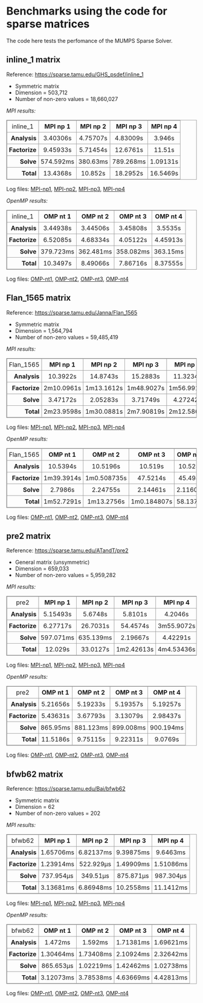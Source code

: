 # Benchmarks using the code for sparse matrices

The code here tests the perfomance of the MUMPS Sparse Solver.

## inline_1 matrix

Reference: https://sparse.tamu.edu/GHS_psdef/inline_1


* Symmetric matrix
* Dimension = 503,712
* Number of non-zero values = 18,660,027

_MPI results:_

<table style="border: 1px solid #979797; border-collapse: collapse;">
  <tr>
    <td style="border: 1px solid #979797; border-collapse: collapse; text-align: center; padding: 5px;">inline_1</td>
    <th style="border: 1px solid #979797; border-collapse: collapse; text-align: center; padding: 5px;">MPI np 1</th>
    <th style="border: 1px solid #979797; border-collapse: collapse; text-align: center; padding: 5px;">MPI np 2</th>
    <th style="border: 1px solid #979797; border-collapse: collapse; text-align: center; padding: 5px;">MPI np 3</th>
    <th style="border: 1px solid #979797; border-collapse: collapse; text-align: center; padding: 5px;">MPI np 4</th>
  </tr>
  <tr>
    <th style="border: 1px solid #979797; border-collapse: collapse; text-align: right; padding: 5px;">Analysis</th>
    <td style="border: 1px solid #979797; border-collapse: collapse; text-align: center; padding: 5px;">3.40306s</td>
    <td style="border: 1px solid #979797; border-collapse: collapse; text-align: center; padding: 5px;">4.75707s</td>
    <td style="border: 1px solid #979797; border-collapse: collapse; text-align: center; padding: 5px;">4.83009s</td>
    <td style="border: 1px solid #979797; border-collapse: collapse; text-align: center; padding: 5px;">3.946s</td>
  </tr>
  <tr>
    <th style="border: 1px solid #979797; border-collapse: collapse; text-align: right; padding: 5px;">Factorize</th>
    <td style="border: 1px solid #979797; border-collapse: collapse; text-align: center; padding: 5px;">9.45933s</td>
    <td style="border: 1px solid #979797; border-collapse: collapse; text-align: center; padding: 5px;">5.71454s</td>
    <td style="border: 1px solid #979797; border-collapse: collapse; text-align: center; padding: 5px;">12.6761s</td>
    <td style="border: 1px solid #979797; border-collapse: collapse; text-align: center; padding: 5px;">11.51s</td>
  </tr>
  <tr>
    <th style="border: 1px solid #979797; border-collapse: collapse; text-align: right; padding: 5px;">Solve</th>
    <td style="border: 1px solid #979797; border-collapse: collapse; text-align: center; padding: 5px;">574.592ms</td>
    <td style="border: 1px solid #979797; border-collapse: collapse; text-align: center; padding: 5px;">380.63ms</td>
    <td style="border: 1px solid #979797; border-collapse: collapse; text-align: center; padding: 5px;">789.268ms</td>
    <td style="border: 1px solid #979797; border-collapse: collapse; text-align: center; padding: 5px;">1.09131s</td>
  </tr>
  <tr>
    <th style="border: 1px solid #979797; border-collapse: collapse; text-align: right; padding: 5px;">Total</th>
    <td style="border: 1px solid #979797; border-collapse: collapse; text-align: center; padding: 5px;">13.4368s</td>
    <td style="border: 1px solid #979797; border-collapse: collapse; text-align: center; padding: 5px;">10.852s</td>
    <td style="border: 1px solid #979797; border-collapse: collapse; text-align: center; padding: 5px;">18.2952s</td>
    <td style="border: 1px solid #979797; border-collapse: collapse; text-align: center; padding: 5px;">16.5469s</td>
  </tr>
</table>


Log files: [MPI-np1](https://github.com/cpmech/laclib/blob/main/benchmarks/sparse/results/mumps_inline_1_metis_mpi1.txt), 
[MPI-np2](https://github.com/cpmech/laclib/blob/main/benchmarks/sparse/results/mumps_inline_1_metis_mpi2.txt), 
[MPI-np3](https://github.com/cpmech/laclib/blob/main/benchmarks/sparse/results/mumps_inline_1_metis_mpi3.txt), 
[MPI-np4](https://github.com/cpmech/laclib/blob/main/benchmarks/sparse/results/mumps_inline_1_metis_mpi4.txt)

_OpenMP results:_

<table style="border: 1px solid #979797; border-collapse: collapse;">
  <tr>
    <td style="border: 1px solid #979797; border-collapse: collapse; text-align: center; padding: 5px;">inline_1</td>
    <th style="border: 1px solid #979797; border-collapse: collapse; text-align: center; padding: 5px;">OMP nt 1</th>
    <th style="border: 1px solid #979797; border-collapse: collapse; text-align: center; padding: 5px;">OMP nt 2</th>
    <th style="border: 1px solid #979797; border-collapse: collapse; text-align: center; padding: 5px;">OMP nt 3</th>
    <th style="border: 1px solid #979797; border-collapse: collapse; text-align: center; padding: 5px;">OMP nt 4</th>
  </tr>
  <tr>
    <th style="border: 1px solid #979797; border-collapse: collapse; text-align: right; padding: 5px;">Analysis</th>
    <td style="border: 1px solid #979797; border-collapse: collapse; text-align: center; padding: 5px;">3.44938s</td>
    <td style="border: 1px solid #979797; border-collapse: collapse; text-align: center; padding: 5px;">3.44506s</td>
    <td style="border: 1px solid #979797; border-collapse: collapse; text-align: center; padding: 5px;">3.45808s</td>
    <td style="border: 1px solid #979797; border-collapse: collapse; text-align: center; padding: 5px;">3.5535s</td>
  </tr>
  <tr>
    <th style="border: 1px solid #979797; border-collapse: collapse; text-align: right; padding: 5px;">Factorize</th>
    <td style="border: 1px solid #979797; border-collapse: collapse; text-align: center; padding: 5px;">6.52085s</td>
    <td style="border: 1px solid #979797; border-collapse: collapse; text-align: center; padding: 5px;">4.68334s</td>
    <td style="border: 1px solid #979797; border-collapse: collapse; text-align: center; padding: 5px;">4.05122s</td>
    <td style="border: 1px solid #979797; border-collapse: collapse; text-align: center; padding: 5px;">4.45913s</td>
  </tr>
  <tr>
    <th style="border: 1px solid #979797; border-collapse: collapse; text-align: right; padding: 5px;">Solve</th>
    <td style="border: 1px solid #979797; border-collapse: collapse; text-align: center; padding: 5px;">379.723ms</td>
    <td style="border: 1px solid #979797; border-collapse: collapse; text-align: center; padding: 5px;">362.481ms</td>
    <td style="border: 1px solid #979797; border-collapse: collapse; text-align: center; padding: 5px;">358.082ms</td>
    <td style="border: 1px solid #979797; border-collapse: collapse; text-align: center; padding: 5px;">363.15ms</td>
  </tr>
  <tr>
    <th style="border: 1px solid #979797; border-collapse: collapse; text-align: right; padding: 5px;">Total</th>
    <td style="border: 1px solid #979797; border-collapse: collapse; text-align: center; padding: 5px;">10.3497s</td>
    <td style="border: 1px solid #979797; border-collapse: collapse; text-align: center; padding: 5px;">8.49066s</td>
    <td style="border: 1px solid #979797; border-collapse: collapse; text-align: center; padding: 5px;">7.86716s</td>
    <td style="border: 1px solid #979797; border-collapse: collapse; text-align: center; padding: 5px;">8.37555s</td>
  </tr>
</table>


Log files: [OMP-nt1](https://github.com/cpmech/laclib/blob/main/benchmarks/sparse/results/mumps_inline_1_metis_omp1.txt), 
[OMP-nt2](https://github.com/cpmech/laclib/blob/main/benchmarks/sparse/results/mumps_inline_1_metis_omp2.txt), 
[OMP-nt3](https://github.com/cpmech/laclib/blob/main/benchmarks/sparse/results/mumps_inline_1_metis_omp3.txt), 
[OMP-nt4](https://github.com/cpmech/laclib/blob/main/benchmarks/sparse/results/mumps_inline_1_metis_omp4.txt)


## Flan_1565 matrix

Reference: https://sparse.tamu.edu/Janna/Flan_1565


* Symmetric matrix
* Dimension = 1,564,794
* Number of non-zero values = 59,485,419

_MPI results:_

<table style="border: 1px solid #979797; border-collapse: collapse;">
  <tr>
    <td style="border: 1px solid #979797; border-collapse: collapse; text-align: center; padding: 5px;">Flan_1565</td>
    <th style="border: 1px solid #979797; border-collapse: collapse; text-align: center; padding: 5px;">MPI np 1</th>
    <th style="border: 1px solid #979797; border-collapse: collapse; text-align: center; padding: 5px;">MPI np 2</th>
    <th style="border: 1px solid #979797; border-collapse: collapse; text-align: center; padding: 5px;">MPI np 3</th>
    <th style="border: 1px solid #979797; border-collapse: collapse; text-align: center; padding: 5px;">MPI np 4</th>
  </tr>
  <tr>
    <th style="border: 1px solid #979797; border-collapse: collapse; text-align: right; padding: 5px;">Analysis</th>
    <td style="border: 1px solid #979797; border-collapse: collapse; text-align: center; padding: 5px;">10.3922s</td>
    <td style="border: 1px solid #979797; border-collapse: collapse; text-align: center; padding: 5px;">14.8743s</td>
    <td style="border: 1px solid #979797; border-collapse: collapse; text-align: center; padding: 5px;">15.2883s</td>
    <td style="border: 1px solid #979797; border-collapse: collapse; text-align: center; padding: 5px;">11.3234s</td>
  </tr>
  <tr>
    <th style="border: 1px solid #979797; border-collapse: collapse; text-align: right; padding: 5px;">Factorize</th>
    <td style="border: 1px solid #979797; border-collapse: collapse; text-align: center; padding: 5px;">2m10.0961s</td>
    <td style="border: 1px solid #979797; border-collapse: collapse; text-align: center; padding: 5px;">1m13.1612s</td>
    <td style="border: 1px solid #979797; border-collapse: collapse; text-align: center; padding: 5px;">1m48.9027s</td>
    <td style="border: 1px solid #979797; border-collapse: collapse; text-align: center; padding: 5px;">1m56.9913s</td>
  </tr>
  <tr>
    <th style="border: 1px solid #979797; border-collapse: collapse; text-align: right; padding: 5px;">Solve</th>
    <td style="border: 1px solid #979797; border-collapse: collapse; text-align: center; padding: 5px;">3.47172s</td>
    <td style="border: 1px solid #979797; border-collapse: collapse; text-align: center; padding: 5px;">2.05283s</td>
    <td style="border: 1px solid #979797; border-collapse: collapse; text-align: center; padding: 5px;">3.71749s</td>
    <td style="border: 1px solid #979797; border-collapse: collapse; text-align: center; padding: 5px;">4.27242s</td>
  </tr>
  <tr>
    <th style="border: 1px solid #979797; border-collapse: collapse; text-align: right; padding: 5px;">Total</th>
    <td style="border: 1px solid #979797; border-collapse: collapse; text-align: center; padding: 5px;">2m23.9598s</td>
    <td style="border: 1px solid #979797; border-collapse: collapse; text-align: center; padding: 5px;">1m30.0881s</td>
    <td style="border: 1px solid #979797; border-collapse: collapse; text-align: center; padding: 5px;">2m7.90819s</td>
    <td style="border: 1px solid #979797; border-collapse: collapse; text-align: center; padding: 5px;">2m12.5867s</td>
  </tr>
</table>


Log files: [MPI-np1](https://github.com/cpmech/laclib/blob/main/benchmarks/sparse/results/mumps_Flan_1565_metis_mpi1.txt), 
[MPI-np2](https://github.com/cpmech/laclib/blob/main/benchmarks/sparse/results/mumps_Flan_1565_metis_mpi2.txt), 
[MPI-np3](https://github.com/cpmech/laclib/blob/main/benchmarks/sparse/results/mumps_Flan_1565_metis_mpi3.txt), 
[MPI-np4](https://github.com/cpmech/laclib/blob/main/benchmarks/sparse/results/mumps_Flan_1565_metis_mpi4.txt)

_OpenMP results:_

<table style="border: 1px solid #979797; border-collapse: collapse;">
  <tr>
    <td style="border: 1px solid #979797; border-collapse: collapse; text-align: center; padding: 5px;">Flan_1565</td>
    <th style="border: 1px solid #979797; border-collapse: collapse; text-align: center; padding: 5px;">OMP nt 1</th>
    <th style="border: 1px solid #979797; border-collapse: collapse; text-align: center; padding: 5px;">OMP nt 2</th>
    <th style="border: 1px solid #979797; border-collapse: collapse; text-align: center; padding: 5px;">OMP nt 3</th>
    <th style="border: 1px solid #979797; border-collapse: collapse; text-align: center; padding: 5px;">OMP nt 4</th>
  </tr>
  <tr>
    <th style="border: 1px solid #979797; border-collapse: collapse; text-align: right; padding: 5px;">Analysis</th>
    <td style="border: 1px solid #979797; border-collapse: collapse; text-align: center; padding: 5px;">10.5394s</td>
    <td style="border: 1px solid #979797; border-collapse: collapse; text-align: center; padding: 5px;">10.5196s</td>
    <td style="border: 1px solid #979797; border-collapse: collapse; text-align: center; padding: 5px;">10.519s</td>
    <td style="border: 1px solid #979797; border-collapse: collapse; text-align: center; padding: 5px;">10.528s</td>
  </tr>
  <tr>
    <th style="border: 1px solid #979797; border-collapse: collapse; text-align: right; padding: 5px;">Factorize</th>
    <td style="border: 1px solid #979797; border-collapse: collapse; text-align: center; padding: 5px;">1m39.3914s</td>
    <td style="border: 1px solid #979797; border-collapse: collapse; text-align: center; padding: 5px;">1m0.508735s</td>
    <td style="border: 1px solid #979797; border-collapse: collapse; text-align: center; padding: 5px;">47.5214s</td>
    <td style="border: 1px solid #979797; border-collapse: collapse; text-align: center; padding: 5px;">45.494s</td>
  </tr>
  <tr>
    <th style="border: 1px solid #979797; border-collapse: collapse; text-align: right; padding: 5px;">Solve</th>
    <td style="border: 1px solid #979797; border-collapse: collapse; text-align: center; padding: 5px;">2.7986s</td>
    <td style="border: 1px solid #979797; border-collapse: collapse; text-align: center; padding: 5px;">2.24755s</td>
    <td style="border: 1px solid #979797; border-collapse: collapse; text-align: center; padding: 5px;">2.14461s</td>
    <td style="border: 1px solid #979797; border-collapse: collapse; text-align: center; padding: 5px;">2.11608s</td>
  </tr>
  <tr>
    <th style="border: 1px solid #979797; border-collapse: collapse; text-align: right; padding: 5px;">Total</th>
    <td style="border: 1px solid #979797; border-collapse: collapse; text-align: center; padding: 5px;">1m52.7291s</td>
    <td style="border: 1px solid #979797; border-collapse: collapse; text-align: center; padding: 5px;">1m13.2756s</td>
    <td style="border: 1px solid #979797; border-collapse: collapse; text-align: center; padding: 5px;">1m0.184807s</td>
    <td style="border: 1px solid #979797; border-collapse: collapse; text-align: center; padding: 5px;">58.1379s</td>
  </tr>
</table>


Log files: [OMP-nt1](https://github.com/cpmech/laclib/blob/main/benchmarks/sparse/results/mumps_Flan_1565_metis_omp1.txt), 
[OMP-nt2](https://github.com/cpmech/laclib/blob/main/benchmarks/sparse/results/mumps_Flan_1565_metis_omp2.txt), 
[OMP-nt3](https://github.com/cpmech/laclib/blob/main/benchmarks/sparse/results/mumps_Flan_1565_metis_omp3.txt), 
[OMP-nt4](https://github.com/cpmech/laclib/blob/main/benchmarks/sparse/results/mumps_Flan_1565_metis_omp4.txt)


## pre2 matrix

Reference: https://sparse.tamu.edu/ATandT/pre2


* General matrix (unsymmetric)
* Dimension = 659,033
* Number of non-zero values = 5,959,282

_MPI results:_

<table style="border: 1px solid #979797; border-collapse: collapse;">
  <tr>
    <td style="border: 1px solid #979797; border-collapse: collapse; text-align: center; padding: 5px;">pre2</td>
    <th style="border: 1px solid #979797; border-collapse: collapse; text-align: center; padding: 5px;">MPI np 1</th>
    <th style="border: 1px solid #979797; border-collapse: collapse; text-align: center; padding: 5px;">MPI np 2</th>
    <th style="border: 1px solid #979797; border-collapse: collapse; text-align: center; padding: 5px;">MPI np 3</th>
    <th style="border: 1px solid #979797; border-collapse: collapse; text-align: center; padding: 5px;">MPI np 4</th>
  </tr>
  <tr>
    <th style="border: 1px solid #979797; border-collapse: collapse; text-align: right; padding: 5px;">Analysis</th>
    <td style="border: 1px solid #979797; border-collapse: collapse; text-align: center; padding: 5px;">5.15493s</td>
    <td style="border: 1px solid #979797; border-collapse: collapse; text-align: center; padding: 5px;">5.6748s</td>
    <td style="border: 1px solid #979797; border-collapse: collapse; text-align: center; padding: 5px;">5.8101s</td>
    <td style="border: 1px solid #979797; border-collapse: collapse; text-align: center; padding: 5px;">4.2046s</td>
  </tr>
  <tr>
    <th style="border: 1px solid #979797; border-collapse: collapse; text-align: right; padding: 5px;">Factorize</th>
    <td style="border: 1px solid #979797; border-collapse: collapse; text-align: center; padding: 5px;">6.27717s</td>
    <td style="border: 1px solid #979797; border-collapse: collapse; text-align: center; padding: 5px;">26.7031s</td>
    <td style="border: 1px solid #979797; border-collapse: collapse; text-align: center; padding: 5px;">54.4574s</td>
    <td style="border: 1px solid #979797; border-collapse: collapse; text-align: center; padding: 5px;">3m55.9072s</td>
  </tr>
  <tr>
    <th style="border: 1px solid #979797; border-collapse: collapse; text-align: right; padding: 5px;">Solve</th>
    <td style="border: 1px solid #979797; border-collapse: collapse; text-align: center; padding: 5px;">597.071ms</td>
    <td style="border: 1px solid #979797; border-collapse: collapse; text-align: center; padding: 5px;">635.139ms</td>
    <td style="border: 1px solid #979797; border-collapse: collapse; text-align: center; padding: 5px;">2.19667s</td>
    <td style="border: 1px solid #979797; border-collapse: collapse; text-align: center; padding: 5px;">4.42291s</td>
  </tr>
  <tr>
    <th style="border: 1px solid #979797; border-collapse: collapse; text-align: right; padding: 5px;">Total</th>
    <td style="border: 1px solid #979797; border-collapse: collapse; text-align: center; padding: 5px;">12.029s</td>
    <td style="border: 1px solid #979797; border-collapse: collapse; text-align: center; padding: 5px;">33.0127s</td>
    <td style="border: 1px solid #979797; border-collapse: collapse; text-align: center; padding: 5px;">1m2.42613s</td>
    <td style="border: 1px solid #979797; border-collapse: collapse; text-align: center; padding: 5px;">4m4.53436s</td>
  </tr>
</table>


Log files: [MPI-np1](https://github.com/cpmech/laclib/blob/main/benchmarks/sparse/results/mumps_pre2_metis_mpi1.txt), 
[MPI-np2](https://github.com/cpmech/laclib/blob/main/benchmarks/sparse/results/mumps_pre2_metis_mpi2.txt), 
[MPI-np3](https://github.com/cpmech/laclib/blob/main/benchmarks/sparse/results/mumps_pre2_metis_mpi3.txt), 
[MPI-np4](https://github.com/cpmech/laclib/blob/main/benchmarks/sparse/results/mumps_pre2_metis_mpi4.txt)

_OpenMP results:_

<table style="border: 1px solid #979797; border-collapse: collapse;">
  <tr>
    <td style="border: 1px solid #979797; border-collapse: collapse; text-align: center; padding: 5px;">pre2</td>
    <th style="border: 1px solid #979797; border-collapse: collapse; text-align: center; padding: 5px;">OMP nt 1</th>
    <th style="border: 1px solid #979797; border-collapse: collapse; text-align: center; padding: 5px;">OMP nt 2</th>
    <th style="border: 1px solid #979797; border-collapse: collapse; text-align: center; padding: 5px;">OMP nt 3</th>
    <th style="border: 1px solid #979797; border-collapse: collapse; text-align: center; padding: 5px;">OMP nt 4</th>
  </tr>
  <tr>
    <th style="border: 1px solid #979797; border-collapse: collapse; text-align: right; padding: 5px;">Analysis</th>
    <td style="border: 1px solid #979797; border-collapse: collapse; text-align: center; padding: 5px;">5.21656s</td>
    <td style="border: 1px solid #979797; border-collapse: collapse; text-align: center; padding: 5px;">5.19233s</td>
    <td style="border: 1px solid #979797; border-collapse: collapse; text-align: center; padding: 5px;">5.19357s</td>
    <td style="border: 1px solid #979797; border-collapse: collapse; text-align: center; padding: 5px;">5.19257s</td>
  </tr>
  <tr>
    <th style="border: 1px solid #979797; border-collapse: collapse; text-align: right; padding: 5px;">Factorize</th>
    <td style="border: 1px solid #979797; border-collapse: collapse; text-align: center; padding: 5px;">5.43631s</td>
    <td style="border: 1px solid #979797; border-collapse: collapse; text-align: center; padding: 5px;">3.67793s</td>
    <td style="border: 1px solid #979797; border-collapse: collapse; text-align: center; padding: 5px;">3.13079s</td>
    <td style="border: 1px solid #979797; border-collapse: collapse; text-align: center; padding: 5px;">2.98437s</td>
  </tr>
  <tr>
    <th style="border: 1px solid #979797; border-collapse: collapse; text-align: right; padding: 5px;">Solve</th>
    <td style="border: 1px solid #979797; border-collapse: collapse; text-align: center; padding: 5px;">865.95ms</td>
    <td style="border: 1px solid #979797; border-collapse: collapse; text-align: center; padding: 5px;">881.123ms</td>
    <td style="border: 1px solid #979797; border-collapse: collapse; text-align: center; padding: 5px;">899.008ms</td>
    <td style="border: 1px solid #979797; border-collapse: collapse; text-align: center; padding: 5px;">900.194ms</td>
  </tr>
  <tr>
    <th style="border: 1px solid #979797; border-collapse: collapse; text-align: right; padding: 5px;">Total</th>
    <td style="border: 1px solid #979797; border-collapse: collapse; text-align: center; padding: 5px;">11.5186s</td>
    <td style="border: 1px solid #979797; border-collapse: collapse; text-align: center; padding: 5px;">9.75115s</td>
    <td style="border: 1px solid #979797; border-collapse: collapse; text-align: center; padding: 5px;">9.22311s</td>
    <td style="border: 1px solid #979797; border-collapse: collapse; text-align: center; padding: 5px;">9.0769s</td>
  </tr>
</table>


Log files: [OMP-nt1](https://github.com/cpmech/laclib/blob/main/benchmarks/sparse/results/mumps_pre2_metis_omp1.txt), 
[OMP-nt2](https://github.com/cpmech/laclib/blob/main/benchmarks/sparse/results/mumps_pre2_metis_omp2.txt), 
[OMP-nt3](https://github.com/cpmech/laclib/blob/main/benchmarks/sparse/results/mumps_pre2_metis_omp3.txt), 
[OMP-nt4](https://github.com/cpmech/laclib/blob/main/benchmarks/sparse/results/mumps_pre2_metis_omp4.txt)


## bfwb62 matrix

Reference: https://sparse.tamu.edu/Bai/bfwb62


* Symmetric matrix
* Dimension = 62
* Number of non-zero values = 202

_MPI results:_

<table style="border: 1px solid #979797; border-collapse: collapse;">
  <tr>
    <td style="border: 1px solid #979797; border-collapse: collapse; text-align: center; padding: 5px;">bfwb62</td>
    <th style="border: 1px solid #979797; border-collapse: collapse; text-align: center; padding: 5px;">MPI np 1</th>
    <th style="border: 1px solid #979797; border-collapse: collapse; text-align: center; padding: 5px;">MPI np 2</th>
    <th style="border: 1px solid #979797; border-collapse: collapse; text-align: center; padding: 5px;">MPI np 3</th>
    <th style="border: 1px solid #979797; border-collapse: collapse; text-align: center; padding: 5px;">MPI np 4</th>
  </tr>
  <tr>
    <th style="border: 1px solid #979797; border-collapse: collapse; text-align: right; padding: 5px;">Analysis</th>
    <td style="border: 1px solid #979797; border-collapse: collapse; text-align: center; padding: 5px;">1.65706ms</td>
    <td style="border: 1px solid #979797; border-collapse: collapse; text-align: center; padding: 5px;">6.82137ms</td>
    <td style="border: 1px solid #979797; border-collapse: collapse; text-align: center; padding: 5px;">9.39875ms</td>
    <td style="border: 1px solid #979797; border-collapse: collapse; text-align: center; padding: 5px;">9.6463ms</td>
  </tr>
  <tr>
    <th style="border: 1px solid #979797; border-collapse: collapse; text-align: right; padding: 5px;">Factorize</th>
    <td style="border: 1px solid #979797; border-collapse: collapse; text-align: center; padding: 5px;">1.23914ms</td>
    <td style="border: 1px solid #979797; border-collapse: collapse; text-align: center; padding: 5px;">522.929µs</td>
    <td style="border: 1px solid #979797; border-collapse: collapse; text-align: center; padding: 5px;">1.49909ms</td>
    <td style="border: 1px solid #979797; border-collapse: collapse; text-align: center; padding: 5px;">1.51086ms</td>
  </tr>
  <tr>
    <th style="border: 1px solid #979797; border-collapse: collapse; text-align: right; padding: 5px;">Solve</th>
    <td style="border: 1px solid #979797; border-collapse: collapse; text-align: center; padding: 5px;">737.954µs</td>
    <td style="border: 1px solid #979797; border-collapse: collapse; text-align: center; padding: 5px;">349.51µs</td>
    <td style="border: 1px solid #979797; border-collapse: collapse; text-align: center; padding: 5px;">875.871µs</td>
    <td style="border: 1px solid #979797; border-collapse: collapse; text-align: center; padding: 5px;">987.304µs</td>
  </tr>
  <tr>
    <th style="border: 1px solid #979797; border-collapse: collapse; text-align: right; padding: 5px;">Total</th>
    <td style="border: 1px solid #979797; border-collapse: collapse; text-align: center; padding: 5px;">3.13681ms</td>
    <td style="border: 1px solid #979797; border-collapse: collapse; text-align: center; padding: 5px;">6.86948ms</td>
    <td style="border: 1px solid #979797; border-collapse: collapse; text-align: center; padding: 5px;">10.2558ms</td>
    <td style="border: 1px solid #979797; border-collapse: collapse; text-align: center; padding: 5px;">11.1412ms</td>
  </tr>
</table>


Log files: [MPI-np1](https://github.com/cpmech/laclib/blob/main/benchmarks/sparse/results/mumps_bfwb62_metis_mpi1.txt), 
[MPI-np2](https://github.com/cpmech/laclib/blob/main/benchmarks/sparse/results/mumps_bfwb62_metis_mpi2.txt), 
[MPI-np3](https://github.com/cpmech/laclib/blob/main/benchmarks/sparse/results/mumps_bfwb62_metis_mpi3.txt), 
[MPI-np4](https://github.com/cpmech/laclib/blob/main/benchmarks/sparse/results/mumps_bfwb62_metis_mpi4.txt)

_OpenMP results:_

<table style="border: 1px solid #979797; border-collapse: collapse;">
  <tr>
    <td style="border: 1px solid #979797; border-collapse: collapse; text-align: center; padding: 5px;">bfwb62</td>
    <th style="border: 1px solid #979797; border-collapse: collapse; text-align: center; padding: 5px;">OMP nt 1</th>
    <th style="border: 1px solid #979797; border-collapse: collapse; text-align: center; padding: 5px;">OMP nt 2</th>
    <th style="border: 1px solid #979797; border-collapse: collapse; text-align: center; padding: 5px;">OMP nt 3</th>
    <th style="border: 1px solid #979797; border-collapse: collapse; text-align: center; padding: 5px;">OMP nt 4</th>
  </tr>
  <tr>
    <th style="border: 1px solid #979797; border-collapse: collapse; text-align: right; padding: 5px;">Analysis</th>
    <td style="border: 1px solid #979797; border-collapse: collapse; text-align: center; padding: 5px;">1.472ms</td>
    <td style="border: 1px solid #979797; border-collapse: collapse; text-align: center; padding: 5px;">1.592ms</td>
    <td style="border: 1px solid #979797; border-collapse: collapse; text-align: center; padding: 5px;">1.71381ms</td>
    <td style="border: 1px solid #979797; border-collapse: collapse; text-align: center; padding: 5px;">1.69621ms</td>
  </tr>
  <tr>
    <th style="border: 1px solid #979797; border-collapse: collapse; text-align: right; padding: 5px;">Factorize</th>
    <td style="border: 1px solid #979797; border-collapse: collapse; text-align: center; padding: 5px;">1.30464ms</td>
    <td style="border: 1px solid #979797; border-collapse: collapse; text-align: center; padding: 5px;">1.73408ms</td>
    <td style="border: 1px solid #979797; border-collapse: collapse; text-align: center; padding: 5px;">2.10924ms</td>
    <td style="border: 1px solid #979797; border-collapse: collapse; text-align: center; padding: 5px;">2.32642ms</td>
  </tr>
  <tr>
    <th style="border: 1px solid #979797; border-collapse: collapse; text-align: right; padding: 5px;">Solve</th>
    <td style="border: 1px solid #979797; border-collapse: collapse; text-align: center; padding: 5px;">865.653µs</td>
    <td style="border: 1px solid #979797; border-collapse: collapse; text-align: center; padding: 5px;">1.02219ms</td>
    <td style="border: 1px solid #979797; border-collapse: collapse; text-align: center; padding: 5px;">1.42462ms</td>
    <td style="border: 1px solid #979797; border-collapse: collapse; text-align: center; padding: 5px;">1.02738ms</td>
  </tr>
  <tr>
    <th style="border: 1px solid #979797; border-collapse: collapse; text-align: right; padding: 5px;">Total</th>
    <td style="border: 1px solid #979797; border-collapse: collapse; text-align: center; padding: 5px;">3.12073ms</td>
    <td style="border: 1px solid #979797; border-collapse: collapse; text-align: center; padding: 5px;">3.78538ms</td>
    <td style="border: 1px solid #979797; border-collapse: collapse; text-align: center; padding: 5px;">4.63669ms</td>
    <td style="border: 1px solid #979797; border-collapse: collapse; text-align: center; padding: 5px;">4.42813ms</td>
  </tr>
</table>


Log files: [OMP-nt1](https://github.com/cpmech/laclib/blob/main/benchmarks/sparse/results/mumps_bfwb62_metis_omp1.txt), 
[OMP-nt2](https://github.com/cpmech/laclib/blob/main/benchmarks/sparse/results/mumps_bfwb62_metis_omp2.txt), 
[OMP-nt3](https://github.com/cpmech/laclib/blob/main/benchmarks/sparse/results/mumps_bfwb62_metis_omp3.txt), 
[OMP-nt4](https://github.com/cpmech/laclib/blob/main/benchmarks/sparse/results/mumps_bfwb62_metis_omp4.txt)


